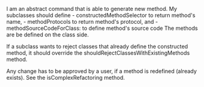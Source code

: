 I am an abstract command that is able to generate new method.
My subclasses should define 
	- constructedMethodSelector to return method's name,
	- methodProtocols to return method's protocol, and
	- methodSourceCodeForClass: to define method's source code
The methods are be defined on the class side.

If a subclass wants to reject classes that already define the constructed method, it should override the shouldRejectClassesWithExistingMethods method.

Any change has to be approved by a user, if a method is redefined (already exists). See the isComplexRefactoring method.